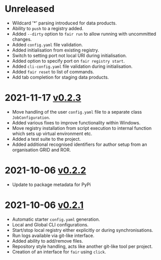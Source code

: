 # Unreleased
- Wildcard '*' parsing introduced for data products.
- Ability to `push` to a registry added.
- Added `--dirty` option to `fair run` to allow running with uncommitted changes.
- Added `config.yaml` file validation.
- Added initialisation from existing registry.
- Switch to setting port not local URI during initialisation.
- Added option to specify port on `fair registry start`.
- Added `cli-config.yaml` file validation during initialisation.
- Added `fair reset` to list of commands.
- Add tab completion for staging data products.

# 2021-11-17 [v0.2.3](https://github.com/FAIRDataPipeline/FAIR-CLI/releases/tag/v0.2.3)
- Move handling of the user `config.yaml` file to a separate class `JobConfiguration`.
- Added various fixes to improve functionality within Windows.
- Move registry installation from script execution to internal function which sets up virtual environment etc.
- Added a test suite to the project.
- Added additional recognised identifiers for author setup from an organisation GRID and ROR.

# 2021-10-06 [v0.2.2](https://github.com/FAIRDataPipeline/FAIR-CLI/releases/tag/v0.2.2)
- Update to package metadata for PyPi

# 2021-10-06 [v0.2.1](https://github.com/FAIRDataPipeline/FAIR-CLI/releases/tag/v0.2.1)
- Automatic starter `config.yaml` generation.
- Local and Global CLI configurations.
- Start/stop local registry either explicitly or during synchronisations.
- Run logs available via git-like interface.
- Added ability to add/remove files.
- Repository style handling, acts like another git-like tool per project.
- Creation of an interface for `fair` using `click`.
